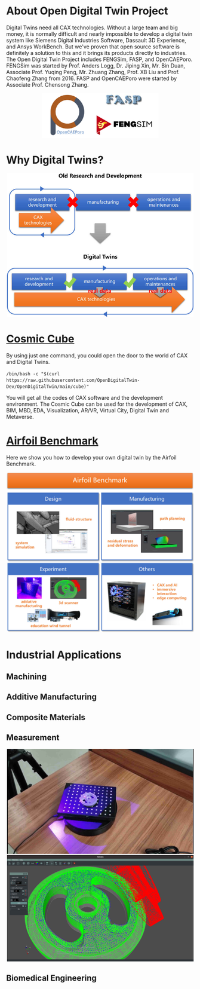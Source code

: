 # About Open Digital Twin Project

Digital Twins need all CAX technologies. Without a large team and big money, it is normally difficult and nearly impossible to develop a digital twin system like Siemens Digital Industries Software, Dassault 3D Experience, and Ansys WorkBench. But we've proven that open source software is definitely a solution to this and it brings its products directly to industries. The Open Digital Twin Project includes FENGSim, FASP, and OpenCAEPoro. FENGSim was started by Prof. Anders Logg, Dr. Jiping Xin, Mr. Bin Duan, Associate Prof. Yuqing Peng, Mr. Zhuang Zhang, Prof. XB Liu and Prof. Chaofeng Zhang from 2016. FASP and OpenCAEPoro were started by Associate Prof. Chensong Zhang.

<div align="center"><img src="images/logos.jpg" alt="FENGSim" height="120" /></div>

# Why Digital Twins?

<div align="center"><img src="images/dt2.jpg" alt="FENGSim" width="500"/></div>

# [Cosmic Cube](https://github.com/OpenDigitalTwin-Dev/OpenDigitalTwin/wiki/Home)
By using just one command, you could open the door to the world of CAX and Digital Twins. 

`/bin/bash -c "$(curl https://raw.githubusercontent.com/OpenDigitalTwin-Dev/OpenDigitalTwin/main/cube)"`

You will get all the codes of CAX software and the development environment. The Cosmic Cube can be used for the development of CAX, BIM, MBD, EDA, Visualization, AR/VR, Virtual City, Digital Twin and Metaverse.

# [Airfoil Benchmark](https://github.com/OpenDigitalTwin-Dev/OpenDigitalTwin/wiki/Home)

Here we show you how to develop your own digital twin by the Airfoil Benchmark.   

<div align="center"><img src="images/airfoil.jpg" alt="airfoil" width="600" /></div>

# Industrial Applications

## Machining

## Additive Manufacturing

## Composite Materials

## Measurement

<div align="center"><img src="images/meas1.jpg" alt="Measurement" width="500" /></div>

<div align="center"><img src="images/meas2.jpg" alt="Measurement" width="500" /></div>

## Biomedical Engineering
